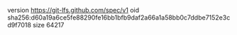 version https://git-lfs.github.com/spec/v1
oid sha256:d60a19a6ce5fe88290fe16bb1bfb9daf2a66a1a58bb0c7ddbe7152e3cd9f7018
size 64217
